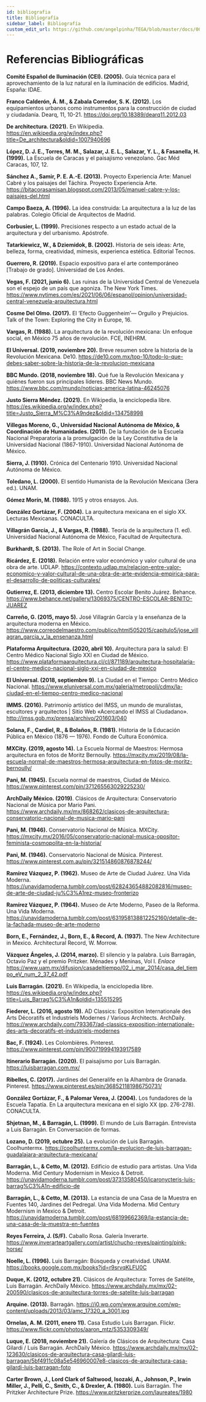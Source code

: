```yaml
---
id: bibliografia
title: Bibliografía
sidebar_label: Bibliografía
custom_edit_url: https://github.com/angelpinha/TEGA/blob/master/docs/000-bibliografia.md
---
```


# Referencias Bibliográficas

**Comité Español de Iluminación (CEI). (2005).** Guía técnica para el aprovechamiento de la luz natural en la iluminación de edificios. Madrid, España: IDAE.

**Franco Calderón, Á. M., & Zabala Corredor, S. K. (2012).** Los equipamientos urbanos como instrumentos para la construcción de ciudad y ciudadanía. Dearq, 11, 10-21. https://doi.org/10.18389/dearq11.2012.03

**De architectura. (2021).** En Wikipedia. https://en.wikipedia.org/w/index.php?title=De_architectura&oldid=1007940696

**López, D. J. E., Torres, M. M., Salazar, J. E. L., Salazar, Y. L., & Fasanella, H. (1999).** La Escuela de Caracas y el paisajismo venezolano. Gac Méd Caracas, 107, 12.

**Sánchez A., Samir, P. E. A.-E. (2013).** Proyecto Experiencia Arte: Manuel Cabré y los paisajes del Táchira. Proyecto Experiencia Arte. https://bitacorasamisan.blogspot.com/2013/05/manuel-cabre-y-los-paisajes-del.html

**Campo Baeza, A. (1996).** La idea construida: La arquitectura a la luz de las palabras. Colegio Oficial de Arquitectos de Madrid.

**Corbusier, L. (1999).** Precisiones respecto a un estado actual de la arquitectura y del urbanismo. Apóstrofe.

**Tatarkiewicz, W., & Dziemidok, B. (2002).** Historia de seis ideas: Arte, belleza, forma, creatividad, mímesis, experienca estética. Editorial Tecnos.

**Guerrero, R. (2019).** Espacio expositivo para el arte contemporáneo [Trabajo de grado]. Universidad de Los Andes.

**Vegas, F. (2021, junio 6).** Las ruinas de la Universidad Central de Venezuela son el espejo de un país que agoniza. The New York Times. https://www.nytimes.com/es/2021/06/06/espanol/opinion/universidad-central-venezuela-arquitectura.html

**Cosme Del Olmo. (2017).** El ’Efecto Guggenheim’— Orgullo y Prejuicios. Talk of the Town: Exploring the City in Europe, 16.

**Vargas, R. (1988).** La arquitectura de la revolución mexicana: Un enfoque social, en México 75 años de revolución. FCE, INEHRM.

**El Universal. (2019, noviembre 20).** Breve resumen sobre la historia de la Revolución Mexicana. De10. https://de10.com.mx/top-10/todo-lo-que-debes-saber-sobre-la-historia-de-la-revolucion-mexicana

**BBC Mundo. (2018, noviembre 18).** Qué fue la Revolución Mexicana y quiénes fueron sus principales líderes. BBC News Mundo. https://www.bbc.com/mundo/noticias-america-latina-46245076

**Justo Sierra Méndez. (2021).** En Wikipedia, la enciclopedia libre. https://es.wikipedia.org/w/index.php?title=Justo_Sierra_M%C3%A9ndez&oldid=134758998

**Villegas Moreno, G., Universidad Nacional Autónoma de México, & Coordinación de Humanidades. (2011).** De la fundación de la Escuela Nacional Preparatoria a la promulgación de la Ley Constitutiva de la Universidad Nacional (1867-1910). Universidad Nacional Autónoma de México.

**Sierra, J. (1910).** Crónica del Centenario 1910. Universidad Nacional Autónoma de México.

**Toledano, L. (2000).** El sentido Humanista de la Revolución Mexicana (3era ed.). UNAM.

**Gómez Morín, M. (1988).** 1915 y otros ensayos. Jus.

**González Gortázar, F. (2004).** La arquitectura mexicana en el siglo XX. Lecturas Mexicanas. CONACULTA.

**Villagrán García, J., & Vargas, R. (1988).** Teoría de la arquitectura (1. ed). Universidad Nacional Autónoma de México, Facultad de Arquitectura.

**Burkhardt, S. (2013).** The Role of Art in Social Change.

**Ricárdez, E. (2018).** Relación entre valor económico y valor cultural de una obra de arte. UDLAP. https://contexto.udlap.mx/relacion-entre-valor-economico-y-valor-cultural-de-una-obra-de-arte-evidencia-empirica-para-el-desarrollo-de-politicas-culturales/

**Gutierrez, E. (2013, diciembre 13).** Centro Escolar Benito Juárez. Behance. https://www.behance.net/gallery/13069375/CENTRO-ESCOLAR-BENITO-JUAREZ

**Carreño, G. (2015, mayo 5).** José Villagrán García y la enseñanza de la arquitectura moderna en México. https://www.correodelmaestro.com/publico/html5052015/capitulo5/jose_villagran_garcia_y_la_ensenanza.html

**Plataforma Arquitectura. (2020, abril 10).** Arquitectura para la salud: El Centro Médico Nacional Siglo XXI en Ciudad de México. https://www.plataformaarquitectura.cl/cl/871189/arquitectura-hospitalaria-el-centro-medico-nacional-siglo-xxi-en-ciudad-de-mexico

**El Universal. (2018, septiembre 9).** La Ciudad en el Tiempo: Centro Médico Nacional. https://www.eluniversal.com.mx/galeria/metropoli/cdmx/la-ciudad-en-el-tiempo-centro-medico-nacional

**IMMS. (2016).** Patrimonio artístico del IMSS, un mundo de muralistas, escultores y arquitectos | Sitio Web «Acercando el IMSS al Ciudadano». http://imss.gob.mx/prensa/archivo/201603/040

**Solana, F., Cardiel, R., & Bolaños, R. (1981).** Historia de la Educación Pública en México (1876 — 1976). Fondo de Cultura Económica.

**MXCity. (2019, agosto 14).** La Escuela Normal de Maestros: Hermosa arquitectura en fotos de Moritz Bernoully. https://mxcity.mx/2019/08/la-escuela-normal-de-maestros-hermosa-arquitectura-en-fotos-de-moritz-bernoully/

**Pani, M. (1945).** Escuela normal de maestros, Ciudad de México. https://www.pinterest.com/pin/371265563029225230/

**ArchDaily México. (2019)**. Clásicos de Arquitectura: Conservatorio Nacional de Música por Mario Pani. https://www.archdaily.mx/mx/868262/clasicos-de-arquitectura-conservatorio-nacional-de-musica-mario-pani

**Pani, M. (1946).** Conservatorio Nacional de Música. MXCity. https://mxcity.mx/2016/05/conservatorio-nacional-musica-opositor-feminista-cosmopolita-en-la-historia/

**Pani, M. (1946).** Conservatorio Nacional de Música. Pinterest. https://www.pinterest.com.au/pin/321514860876878244/

**Ramírez Vázquez, P. (1962).** Museo de Arte de Ciudad Juárez. Una Vida Moderna. https://unavidamoderna.tumblr.com/post/628243654882082816/museo-de-arte-de-ciudad-ju%C3%A1rez-museo-fronterizo

**Ramírez Vázquez, P. (1964).** Museo de Arte Moderno, Paseo de la Reforma. Una Vida Moderna. https://unavidamoderna.tumblr.com/post/631958138812252160/detalle-de-la-fachada-museo-de-arte-moderno

**Born, E., Fernández, J., Born, E., & Record, A. (1937).** The New Architecture in Mexico. Architectural Record, W. Morrow.

**Vázquez Ángeles, J. (2014, marzo).** El silencio y la palabra. Luis Barragán, Octavio Paz y el premio Pritzker. Ménades y Meninas, Vol I. *Enlace* https://www.uam.mx/difusion/casadeltiempo/02_i_mar_2014/casa_del_tiempo_eV_num_2_37_42.pdf

**Luis Barragán. (2021).** En Wikipedia, la enciclopedia libre. https://es.wikipedia.org/w/index.php?title=Luis_Barrag%C3%A1n&oldid=135515295

**Fiederer, L. (2016, agosto 19).** AD Classics: Exposition Internationale des Arts Décoratifs et Industriels Modernes / Various Architects. ArchDaily. https://www.archdaily.com/793367/ad-classics-exposition-internationale-des-arts-decoratifs-et-industriels-modernes

**Bac, F. (1924).** Les Colombières. Pinterest. https://www.pinterest.com/pin/900719994193917589

**Itinerario Barragán. (2020).** El paisajismo por Luis Barragán. https://luisbarragan.com.mx/

**Ribelles, C. (2017).** Jardines del Generalife en la Alhambra de Granada. Pinterest. https://www.pinterest.es/pin/368521181986750731/

**González Gortázar, F., & Palomar Verea, J. (2004).** Los fundadores de la Escuela Tapatía. En La arquitectura mexicana en el siglo XX (pp. 276-278). CONACULTA.

**Shjetnan, M., & Barragán, L. (1999).** El mundo de Luis Barragán. Entrevista a Luis Barragán. En Conversación de formas.

**Lozano, D. (2019, octubre 25).** La evolución de Luis Barragán. Coolhuntermx. https://coolhuntermx.com/la-evolucion-de-luis-barragan-guadalajara-arquitectura-mexicana/

**Barragán, L., & Cetto, M. (2012).** Edificio de estudio para artistas. Una Vida Moderna. Mid Century Modernism in Mexico & Detroit. https://unavidamoderna.tumblr.com/post/37313580450/icaronycteris-luis-barrag%C3%A1n-edificio-de

**Barragán, L., & Cetto, M. (2013).** La estancia de una Casa de la Muestra en Fuentes 140, Jardines del Pedregal. Una Vida Moderna. Mid Century Modernism in Mexico & Detroit. https://unavidamoderna.tumblr.com/post/68199662369/la-estancia-de-una-casa-de-la-muestra-en-fuentes

**Reyes Ferreira, J. (S/F).** Caballo Rosa. Galería Inverarte. https://www.inverarteartgallery.com/artist/chucho-reyes/painting/pink-horse/

**Noelle, L. (1996).** Luis Barragán: Búsqueda y creatividad. UNAM. https://books.google.com.mx/books?id=r9srvqKLFU0C

**Duque, K. (2012, octubre 21).** Clásicos de Arquitectura: Torres de Satélite, Luis Barragán. ArchDaily México. https://www.archdaily.mx/mx/02-200590/clasicos-de-arquitectura-torres-de-satelite-luis-barragan

**Arquine. (2013).** Barragán. https://i0.wp.com/www.arquine.com/wp-content/uploads/2013/03/amc_17320_a_3001.jpg

**Ornelas, A. M. (2011, enero 11).** Casa Estudio Luis Barragan. Flickr. https://www.flickr.com/photos/aaron_mtz/5353309349/

**Luque, E. (2018, noviembre 21).** Galería de Clásicos de Arquitectura: Casa Gilardi / Luis Barragán. ArchDaily México. https://www.archdaily.mx/mx/02-123630/clasicos-de-arquitectura-casa-gilardi-luis-barragan/5bf4911c08a5e546960007e8-clasicos-de-arquitectura-casa-gilardi-luis-barragan-foto

**Carter Brown, J., Lord Clark of Saltwood, Isozaki, A., Johnson, P., Irwin Miller, J., Pelli, C., Smith, C., & Drexler, A. (1980).** Luis Barragán. The Pritzker Architecture Prize. https://www.pritzkerprize.com/laureates/1980